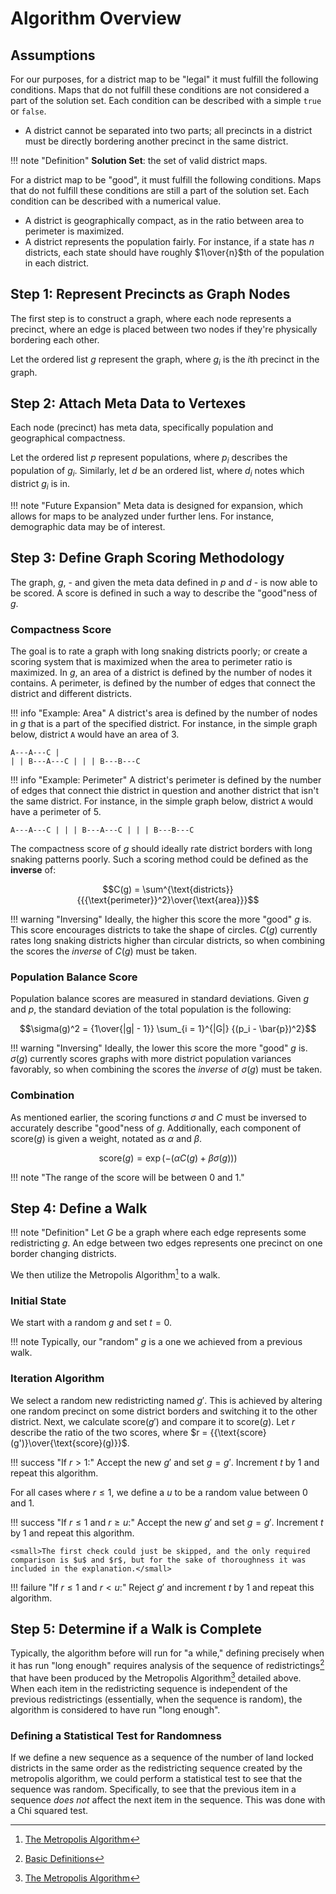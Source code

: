 # Algorithm Overview

## Assumptions

For our purposes, for a district map to be "legal" it must fulfill the following conditions. Maps that do not fulfill these conditions are not considered a part of the solution set. Each condition can be described with a simple `true` or `false`.

- A district cannot be separated into two parts; all precincts in a district must be directly bordering another precinct in the same district.

!!! note "Definition"
    **Solution Set**: the set of valid district maps.

For a district map to be "good", it must fulfill the following conditions. Maps that do not fulfill these conditions are still a part of the solution set. Each condition can be described with a numerical value.

- A district is geographically compact, as in the ratio between area to perimeter is maximized.
- A district represents the population fairly. For instance, if a state has $n$ districts, each state should have roughly $1\over{n}$th of the population in each district.

## Step 1: Represent Precincts as Graph Nodes

The first step is to construct a graph, where each node represents a precinct, where an edge is placed between two nodes if they're physically bordering each other.

Let the ordered list $g$ represent the graph, where $g_i$ is the $i$th precinct in the graph.

## Step 2: Attach Meta Data to Vertexes

Each node (precinct) has meta data, specifically population and geographical compactness.

Let the ordered list $p$ represent populations, where $p_i$ describes the population of $g_i$. Similarly, let $d$ be an ordered list, where $d_i$ notes which district $g_i$ is in.

!!! note "Future Expansion"
    Meta data is designed for expansion, which allows for maps to be analyzed under further lens. For instance, demographic data may be of interest.

## Step 3: Define Graph Scoring Methodology

The graph, $g$, - and given the meta data defined in $p$ and $d$ - is now able to be scored. A score is defined in such a way to describe the "good"ness of $g$.

### Compactness Score

The goal is to rate a graph with long snaking districts poorly; or create a scoring system that is maximized when the area to perimeter ratio is maximized. In $g$, an area of a district is defined by the number of nodes it contains. A perimeter, is defined by the number of edges that connect the district and different districts.

!!! info "Example: Area"
    A district's area is defined by the number of nodes in $g$ that is a part of the specified district. For instance, in the simple graph below, district `A` would have an area of 3.
    <code><pre>A---A---C
    |   |   |
    B---A---C
    |   |   |
    B---B---C</pre></code>

!!! info "Example: Perimeter"
    A district's perimeter is defined by the number of edges that connect thie district in question and another district that isn't the same district. For instance, in the simple graph below, district `A` would have a perimeter of 5.
    <code><pre>A---A---C
    |   |   |
    B---A---C
    |   |   |
    B---B---C</pre></code>

The compactness score of $g$ should ideally rate district borders with long snaking patterns poorly. Such a scoring method could be defined as the **inverse** of:

$$C(g) = \sum^{\text{districts}} {{{\text{perimeter}}^2}\over{\text{area}}}$$

!!! warning "Inversing"
    Ideally, the higher this score the more "good" $g$ is. This score encourages districts to take the shape of circles. $C(g)$ currently rates long snaking districts higher than circular districts, so when combining the scores the *inverse* of $C(g)$ must be taken.

### Population Balance Score

Population balance scores are measured in standard deviations. Given $g$ and $p$, the standard deviation of the total population is the following:

$$\sigma(g)^2 = {1\over{|g| - 1}} \sum_{i = 1}^{|G|} {(p_i - \bar{p})^2}$$

!!! warning "Inversing"
    Ideally, the lower this score the more "good" $g$ is. $\sigma(g)$ currently scores graphs with more district population variances favorably, so when combining the scores the *inverse* of $\sigma(g)$ must be taken.

### Combination

As mentioned earlier, the scoring functions $\sigma$ and $C$ must be inversed to accurately describe "good"ness of $g$. Additionally, each component of $\text{score}(g)$ is given a weight, notated as $\alpha$ and $\beta$.

$$ \text{score}(g) = \exp{(-(\alpha C(g) + \beta \sigma (g)))}$$

!!! note "The range of the score will be between 0 and 1."

## Step 4: Define a Walk

!!! note "Definition"
    Let $G$ be a graph where each edge represents some redistricting $g$.
    An edge between two edges represents one precinct on one border changing districts.

We then utilize the Metropolis Algorithm[^1] to a walk.

### Initial State

We start with a random $g$ and set $t = 0$.

!!! note
    Typically, our "random" $g$ is a one we achieved from a previous walk.

### Iteration Algorithm

We select a random new redistricting named $g'$.
This is achieved by altering one random precinct on some district borders and switching it to the other district.
Next, we calculate $\text{score}(g')$ and compare it to $\text{score}(g)$.
Let $r$ describe the ratio of the two scores, where $r = {{\text{score}(g')}\over{\text{score}(g)}}$.

!!! success "If $r > 1$:"
    Accept the new $g'$ and set $g = g'$. Increment $t$ by 1 and repeat this algorithm.

For all cases where $r \leq 1$, we define a $u$ to be a random value between $0$ and $1$.

!!! success "If $r \leq 1$ and $r \geq u$:"
    Accept the new $g'$ and set $g = g'$. Increment $t$ by 1 and repeat this algorithm.

    <small>The first check could just be skipped, and the only required comparison is $u$ and $r$, but for the sake of thoroughness it was included in the explanation.</small>

!!! failure "If $r \leq 1$ and $r \lt u$:"
    Reject $g'$ and increment $t$ by 1 and repeat this algorithm.

## Step 5: Determine if a Walk is Complete

Typically, the algorithm before will run for "a while," defining precisely when it has run "long enough" requires analysis of the sequence of redistrictings[^2]  that have been produced by the Metropolis Algorithm[^1] detailed above. When each item in the redistricting sequence is independent of the previous redistrictings (essentially, when the sequence is random), the algorithm is considered to have run "long enough".

### Defining a Statistical Test for Randomness

If we define a new sequence as a sequence of the number of land locked districts in the same order as the redistricting sequence created by the metropolis algorithm, we could perform a statistical test to see that the sequence was random. Specifically, to see that the previous item in a sequence _does not_ affect the next item in the sequence. This was done with a Chi squared test.

[^1]:
    [The Metropolis Algorithm](https://en.wikipedia.org/wiki/Metropolis–Hastings_algorithm)

[^2]:
    [Basic Definitions](/understand/index.html)